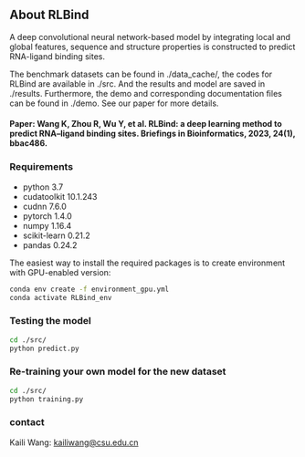 ## About RLBind

A deep convolutional neural network-based model by integrating local and global features, sequence and structure properties is constructed to predict RNA-ligand binding sites.

The benchmark datasets can be found in ./data_cache/, the codes for RLBind are available in ./src. And the results and model are saved in ./results. Furthermore, the demo and corresponding documentation files can be found in ./demo. See our paper for more details.
#### Paper: Wang K, Zhou R, Wu Y, et al. RLBind: a deep learning method to predict RNA–ligand binding sites. Briefings in Bioinformatics, 2023, 24(1), bbac486.

### Requirements
- python 3.7
- cudatoolkit 10.1.243
- cudnn 7.6.0
- pytorch 1.4.0
- numpy 1.16.4
- scikit-learn 0.21.2
- pandas 0.24.2

The easiest way to install the required packages is to create environment with GPU-enabled version:
```bash
conda env create -f environment_gpu.yml
conda activate RLBind_env
```

### Testing the model

```bash
cd ./src/
python predict.py
```
### Re-training your own model for the new dataset
```bash
cd ./src/
python training.py
```
### contact
Kaili Wang: kailiwang@csu.edu.cn
